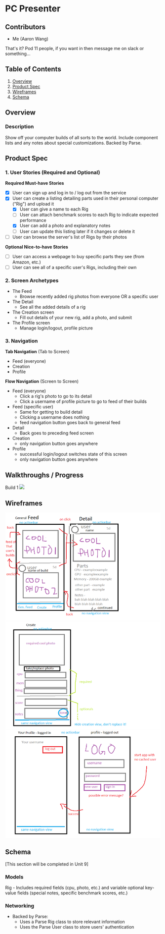 # PC Presenter

## Contributors 
 - Me (Aaron Wang)
 
 That's it? Pod 11 people, if you want in then message me on slack or something...

## Table of Contents
1. [Overview](#Overview)
1. [Product Spec](#Product-Spec)
1. [Wireframes](#Wireframes)
2. [Schema](#Schema)

## Overview
### Description
Show off your computer builds of all sorts to the world. Include component lists and any notes about special customizations.
Backed by Parse.

## Product Spec

### 1. User Stories (Required and Optional)

**Required Must-have Stories**
- [x] User can sign up and log in to / log out from the service
- [x] User can create a listing detailing parts used in their personal computer ("Rig") and upload it 
   - [x] User can give a name to each Rig
   - [ ] User can attach benchmark scores to each Rig to indicate expected performance
   - [x] User can add a photo and explanatory notes
   - [ ] User can update this listing later if it changes or delete it
- [ ] User can browse the server's list of Rigs by their photos

**Optional Nice-to-have Stories**

- [ ] User can access a webpage to buy specific parts they see (from Amazon, etc.)
- [ ] User can see all of a specific user's Rigs, including their own

### 2. Screen Archetypes

* The Feed
   * Browse recently added rig photos from everyone OR a specific user
* The Detail
   * See all the added details of a rig
* The Creation screen
   * Fill out details of your new rig, add a photo, and submit
* The Profile screen 
   * Manage login/logout, profile picture

### 3. Navigation

**Tab Navigation** (Tab to Screen)

* Feed (everyone)
* Creation
* Profile

**Flow Navigation** (Screen to Screen)

* Feed (everyone)
   * Click a rig's photo to go to its detail
   * Click a username of profile picture to go to feed of their builds
* Feed (specific user)
   * Same for getting to build detail
   * Clicking a username does nothing
   * feed navigation button goes back to general feed
* Detail
   * Back goes to preceding feed screen
* Creation
   * only navigation button goes anywhere
* Profile
   * successful login/logout switches state of this screen
   * only navigation button goes anywhere

## Walkthroughs / Progress
Build 1
![](project_github_assets/walkthroughs/week1.png)

## Wireframes
![](project_github_assets/wireframes/feed.png)
![](project_github_assets/wireframes/create.png)
![](project_github_assets/wireframes/profile.png)

## Schema 
[This section will be completed in Unit 9]
### Models
Rig - Includes required fields (cpu, photo, etc.) and variable optional key-value fields (special notes, specific benchmark scores, etc.)

### Networking
- Backed by Parse:
   - Uses a Parse Rig class to store relevant information
   - Uses the Parse User class to store users' authentication 
